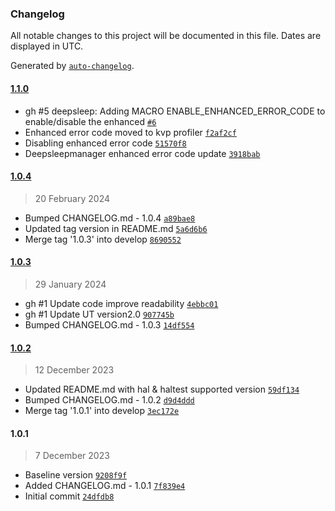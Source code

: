 ### Changelog

All notable changes to this project will be documented in this file. Dates are displayed in UTC.

Generated by [`auto-changelog`](https://github.com/CookPete/auto-changelog).

#### [1.1.0](https://github.com/rdkcentral/rdk-halif-test-deepsleep_manager/compare/1.0.4...1.1.0)

- gh #5 deepsleep: Adding MACRO ENABLE_ENHANCED_ERROR_CODE to enable/disable the enhanced [`#6`](https://github.com/rdkcentral/rdk-halif-test-deepsleep_manager/pull/6)
- Enhanced error code moved to kvp  profiler [`f2af2cf`](https://github.com/rdkcentral/rdk-halif-test-deepsleep_manager/commit/f2af2cf903b95651fe29ea8f88fd2a9ec02b0ee0)
- Disabling enhanced error code [`51570f8`](https://github.com/rdkcentral/rdk-halif-test-deepsleep_manager/commit/51570f84c96398ef3c2e7a69fca3c30f3bfe2f55)
- Deepsleepmanager enhanced error code update [`3918bab`](https://github.com/rdkcentral/rdk-halif-test-deepsleep_manager/commit/3918bab55f5464e4fa158be80086989bcb39f5de)

#### [1.0.4](https://github.com/rdkcentral/rdk-halif-test-deepsleep_manager/compare/1.0.3...1.0.4)

> 20 February 2024

- Bumped CHANGELOG.md - 1.0.4 [`a89bae8`](https://github.com/rdkcentral/rdk-halif-test-deepsleep_manager/commit/a89bae8990ae13b1c13432127e244bac388f18cf)
- Updated tag version in README.md [`5a6d6b6`](https://github.com/rdkcentral/rdk-halif-test-deepsleep_manager/commit/5a6d6b6247843b3e38f15f2c4951a244f6d20941)
- Merge tag '1.0.3' into develop [`8690552`](https://github.com/rdkcentral/rdk-halif-test-deepsleep_manager/commit/869055205137e55439223fd1b7996f619acd899c)

#### [1.0.3](https://github.com/rdkcentral/rdk-halif-test-deepsleep_manager/compare/1.0.2...1.0.3)

> 29 January 2024

- gh #1 Update code improve readability [`4ebbc01`](https://github.com/rdkcentral/rdk-halif-test-deepsleep_manager/commit/4ebbc01f5867a94f76ab1dbd56b9c37cd935363d)
- gh #1 Update UT version2.0 [`907745b`](https://github.com/rdkcentral/rdk-halif-test-deepsleep_manager/commit/907745bcf2907164438590e1407390ea5f4f70a6)
- Bumped CHANGELOG.md - 1.0.3 [`14df554`](https://github.com/rdkcentral/rdk-halif-test-deepsleep_manager/commit/14df554a9598b0d623829ed65b71358ca92dc1cf)

#### [1.0.2](https://github.com/rdkcentral/rdk-halif-test-deepsleep_manager/compare/1.0.1...1.0.2)

> 12 December 2023

- Updated README.md with hal & haltest supported version [`59df134`](https://github.com/rdkcentral/rdk-halif-test-deepsleep_manager/commit/59df134b08ee183365f6068618c44b659dafd9e1)
- Bumped CHANGELOG.md - 1.0.2 [`d9d4ddd`](https://github.com/rdkcentral/rdk-halif-test-deepsleep_manager/commit/d9d4ddd7c12b21e75fc5d6bdb6e2a0c49fc32887)
- Merge tag '1.0.1' into develop [`3ec172e`](https://github.com/rdkcentral/rdk-halif-test-deepsleep_manager/commit/3ec172ee0fb4869cdac35840808339144fa912ca)

#### 1.0.1

> 7 December 2023

- Baseline version [`9208f9f`](https://github.com/rdkcentral/rdk-halif-test-deepsleep_manager/commit/9208f9f969e171fef4ce8d64ca3ace58862b3683)
- Added CHANGELOG.md - 1.0.1 [`7f839e4`](https://github.com/rdkcentral/rdk-halif-test-deepsleep_manager/commit/7f839e43ec2b479e1fa8085fa363ceebe4552fe9)
- Initial commit [`24dfdb8`](https://github.com/rdkcentral/rdk-halif-test-deepsleep_manager/commit/24dfdb859bef1640c5f945577a40ce51e3e00c43)
